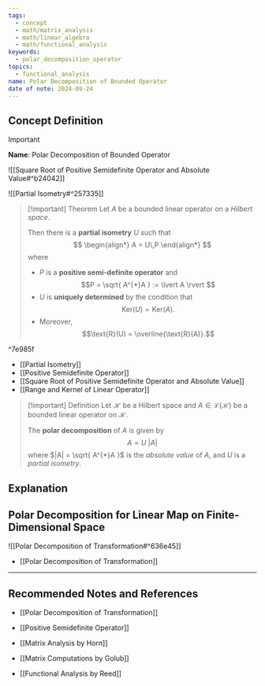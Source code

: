 ```yaml
---
tags:
  - concept
  - math/matrix_analysis
  - math/linear_algebra
  - math/functional_analysis
keywords:
  - polar_decomposition_operator
topics:
  - functional_analysis
name: Polar Decomposition of Bounded Operator
date of note: 2024-09-24
---
```


## Concept Definition

>[!important]
>**Name**: Polar Decomposition of Bounded Operator

![[Square Root of Positive Semidefinite Operator and Absolute Value#^b24042]]

![[Partial Isometry#^257335]]

>[!important] Theorem
>Let $A$ be a bounded linear operator on a *Hilbert space*. 
>
>Then there is a **partial isometry** $U$ such that 
>$$
> \begin{align*}
> A = U\,P
> \end{align*}
>$$
>where 
>- $P$ is a **positive semi-definite operator** and $$P = \sqrt{ A^{*}A } := \lvert A \rvert $$
>- $U$ is **uniquely determined** by the condition that $$\text{Ker}(U) = \text{Ker}(A).$$  
>- Moreover, $$\text{R}(U) = \overline{\text{R}(A)}.$$ 

^7e985f

- [[Partial Isometry]]
- [[Positive Semidefinite Operator]]
- [[Square Root of Positive Semidefinite Operator and Absolute Value]]
- [[Range and Kernel of Linear Operator]]


>[!important] Definition
>Let $\mathcal{H}$ be a Hilbert space and $A\in \mathcal{L}(\mathcal{H})$ be a bounded linear operator on $\mathcal{H}$.
>
>The **polar decomposition** of $A$ is given by $$A= U\;|A|$$ where $|A| = \sqrt{ A^{*}A }$ is the *absolute value* of $A$, and $U$ is a *partial isometry*. 


## Explanation


## Polar Decomposition for Linear Map on Finite-Dimensional Space

![[Polar Decomposition of Transformation#^636e45]]

- [[Polar Decomposition of Transformation]]


-----------
##  Recommended Notes and References



- [[Polar Decomposition of Transformation]]
- [[Positive Semidefinite Operator]]




- [[Matrix Analysis by Horn]]
- [[Matrix Computations by Golub]]
- [[Functional Analysis by Reed]]